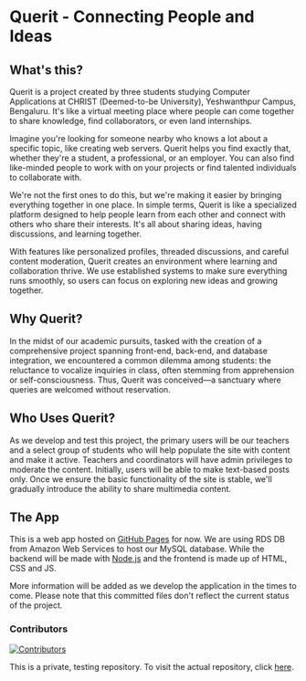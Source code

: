 # Querit - Connecting People and Ideas
## What's this?
Querit is a project created by three students studying Computer Applications at CHRIST (Deemed-to-be University), Yeshwanthpur Campus, Bengaluru. It's like a virtual meeting place where people can come together to share knowledge, find collaborators, or even land internships.

Imagine you're looking for someone nearby who knows a lot about a specific topic, like creating web servers. Querit helps you find exactly that, whether they're a student, a professional, or an employer. You can also find like-minded people to work with on your projects or find talented individuals to collaborate with.

We're not the first ones to do this, but we're making it easier by bringing everything together in one place. In simple terms, Querit is like a specialized platform designed to help people learn from each other and connect with others who share their interests. It's all about sharing ideas, having discussions, and learning together.

With features like personalized profiles, threaded discussions, and careful content moderation, Querit creates an environment where learning and collaboration thrive. We use established systems to make sure everything runs smoothly, so users can focus on exploring new ideas and growing together.

## Why Querit?
In the midst of our academic pursuits, tasked with the creation of a comprehensive project spanning front-end, back-end, and database integration, we encountered a common dilemma among students: the reluctance to vocalize inquiries in class, often stemming from apprehension or self-consciousness. Thus, Querit was conceived—a sanctuary where queries are welcomed without reservation.

## Who Uses Querit?
As we develop and test this project, the primary users will be our teachers and a select group of students who will help populate the site with content and make it active. Teachers and coordinators will have admin privileges to moderate the content. Initially, users will be able to make text-based posts only. Once we ensure the basic functionality of the site is stable, we'll gradually introduce the ability to share multimedia content.

## The App
This is a web app hosted on [GitHub Pages](https://docs.github.com/en/pages/getting-started-with-github-pages/about-github-pages) for now. We are using RDS DB from Amazon Web Services to host our MySQL database. While the backend will be made with [Node.js](https://nodejs.org) and the frontend is made up of HTML, CSS and JS. 

More information will be added as we develop the application in the times to come. Please note that this committed files don't reflect the current status of the project. 

### Contributors
[![Contributors](https://contrib.rocks/image?repo=pointAcross/querit)](https://github.com/pointAcross/querit/graphs/contributors)

This is a private, testing repository. To visit the actual repository, click [here](https://github.com/pointAcross/querit).
